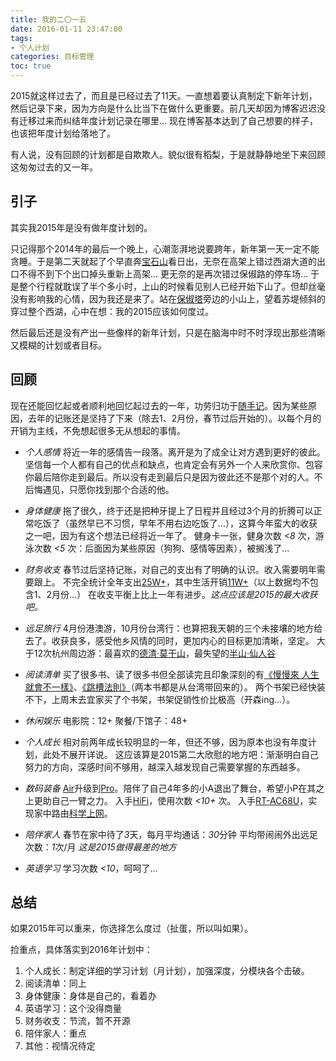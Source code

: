 ```yaml
---
title: 我的二〇一五
date: 2016-01-11 23:47:00
tags: 
- 个人计划
categories: 目标管理
toc: true
---
```


2015就这样过去了，而且是已经过去了11天。一直想着要认真制定下新年计划，然后记录下来，因为方向是什么比当下在做什么更重要。前几天却因为博客迟迟没有迁移过来而纠结年度计划记录在哪里... 现在博客基本达到了自己想要的样子，也该把年度计划给落地了。

有人说，没有回顾的计划都是自欺欺人。貌似很有稻梨，于是就静静地坐下来回顾这匆匆过去的又一年。

<!-- more -->

## 引子

其实我2015年是没有做年度计划的。

只记得那个2014年的最后一个晚上，心潮澎湃地说要跨年，新年第一天一定不能贪睡。于是第二天就起了个早直奔[宝石山](https://zh.wikipedia.org/zh-cn/%E5%AE%9D%E7%9F%B3%E5%B1%B1)看日出，无奈在高架上错过西湖大道的出口不得不到下个出口掉头重新上高架... 更无奈的是再次错过保俶路的停车场... 于是整个行程就耽误了半个多小时，上山的时候看见别人已经开始下山了。但却丝毫没有影响我的心情，因为我还是来了。站在[保俶塔](https://zh.wikipedia.org/zh-cn/%E4%BF%9D%E4%BF%B6%E5%A1%94)旁边的小山上，望着苏堤倾斜的穿过整个西湖，心中在想：我的2015应该如何度过。

然后最后还是没有产出一些像样的新年计划，只是在脑海中时不时浮现出那些清晰又模糊的计划或者目标。

## 回顾

现在还能回忆起或者顺利地回忆起过去的一年，功劳归功于[随手记](http://www.feidee.com/money/)。因为某些原因，去年的记账还是坚持了下来（除去1、2月份，春节过后开始的）。以每个月的开销为主线，不免想起很多无从想起的事情。

* *个人感情*
  将近一年的感情告一段落。离开是为了成全让对方遇到更好的彼此。坚信每一个人都有自己的优点和缺点，也肯定会有另外一个人来欣赏你、包容你最后陪你走到最后。所以没有走到最后只是因为彼此还不是那个对的人。不后悔遇见，只愿你找到那个合适的他。

* *身体健康*
  拖了很久，终于还是把种牙提上了日程并且经过3个月的折腾可以正常吃饭了（虽然早已不习惯，早年不用右边吃饭了...），这算今年蛮大的收获之一吧，因为有这个想法已经将近一年了。
  健身卡一张，健身次数 *<8* 次，游泳次数 *<5* 次：后面因为某些原因（狗狗、感情等因素），被搁浅了...

* *财务收支*
  春节过后坚持记账，对自己的支出有了明确的认识。收入需要明年需要跟上。
  不完全统计全年支出[25W+]()，其中生活开销[11W+]()（以上数据均不包含1、2月份...）
  在收支平衡上比上一年有进步。*这点应该是2015的最大收获吧。*

* *远足旅行*
  4月份港澳游，10月份台湾行：也算把我天朝的三个未接壤的地方给去了。收获良多，感受他乡风情的同时，更加内心的目标更加清晰，坚定。
  大于12次杭州周边游：最喜欢的[德清·莫干山](https://zh.wikipedia.org/zh-cn/%E8%8E%AB%E5%B9%B2%E5%B1%B1)，最失望的[半山·仙人谷]()

* *阅读清单*
  买了很多书、读了很多书但全部读完且印象深刻的有[《慢慢來 人生就會不一樣》](http://www.books.com.tw/products/0010675560)、[《跳槽法則》](http://www.books.com.tw/products/0010687284)（两本书都是从台湾带回来的）。
  两个书架已经快装不下，上周末去宜家买了个书架，书架促销性价比极高（开森ing...）。

* *休闲娱乐*
  电影院：12+
  聚餐/下馆子：48+

* *个人成长*
  相对前两年成长较明显的一年，但还不够，因为原本也没有年度计划，此处不展开详说。
  这应该算是2015第二大欣慰的地方吧：渐渐明白自己努力的方向，深感时间不够用，越深入越发现自己需要掌握的东西越多。

* *数码装备*
  [Air](http://www.apple.com/cn/macbook-air/)升级到[Pro](http://www.apple.com/cn/macbook-pro/)。陪伴了自己4年多的小A退出了舞台，希望小P在其之上更助自己一臂之力。
  入手[HiFi](https://en.wikipedia.org/wiki/High_fidelity)，使用次数 *<10+* 次。
  入手[RT-AC68U](https://www.asus.com/us/Networking/RTAC68U/)，实现家中路由[科学上网](https://zh.wikipedia.org/zh-cn/%E7%AA%81%E7%A0%B4%E7%BD%91%E7%BB%9C%E5%AE%A1%E6%9F%A5)。

* *陪伴家人*
  春节在家中待了*3*天，每月平均通话：*30*分钟
  平均带闹闹外出远足次数：*1*次/月
  *这是2015做得最差的地方*

* *英语学习*
  学习次数 *<10*，呵呵了...

## 总结

如果2015年可以重来，你选择怎么度过（扯蛋，所以叫如果）。

捡重点，具体落实到2016年计划中：

1. 个人成长：制定详细的学习计划（月计划），加强深度，分模块各个击破。
2. 阅读清单：同上
3. 身体健康：身体是自己的，看着办
4. 英语学习：这个没得商量
5. 财务收支：节流，暂不开源
6. 陪伴家人：重点
7. 其他：视情况待定